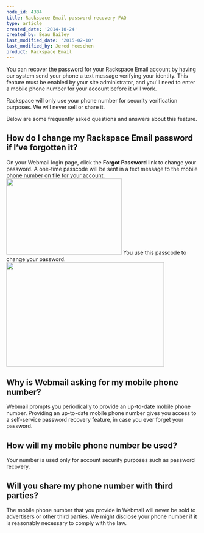 ```yaml
---
node_id: 4384
title: Rackspace Email password recovery FAQ
type: article
created_date: '2014-10-24'
created_by: Beau Bailey
last_modified_date: '2015-02-10'
last_modified_by: Jered Heeschen
product: Rackspace Email
---
```


You can recover the password for your Rackspace Email account by having
our system send your phone a text message verifying your identity. This
feature must be enabled by your site administrator, and you'll need to
enter a mobile phone number for your account before it will work.

Rackspace will only use your phone number for security verification
purposes. We will never sell or share it.

Below are some frequently asked questions and answers about this
feature.

How do I change my Rackspace Email password if I&rsquo;ve forgotten it?
-----------------------------------------------------------------

On your Webmail login page, click the **Forgot Password** link to change
your password. A one-time passcode will be sent in a text message to the
mobile phone number on file for your account.
<img src="https://8026b2e3760e2433679c-fffceaebb8c6ee053c935e8915a3fbe7.ssl.cf2.rackcdn.com/field/image/1481.2b.png" width="303" height="199" />
You use this passcode to change your password.
<img src="https://8026b2e3760e2433679c-fffceaebb8c6ee053c935e8915a3fbe7.ssl.cf2.rackcdn.com/field/image/1481.1b.png" width="414" height="273" />

Why is Webmail asking for my mobile phone number?
-------------------------------------------------

Webmail prompts you periodically to provide an up-to-date mobile phone
number. Providing an up-to-date mobile phone number gives you access to
a self-service password recovery feature, in case you ever forget your
password.

How will my mobile phone number be used?
----------------------------------------

Your number is used only for account security purposes such as password
recovery.

Will you share my phone number with third parties?
--------------------------------------------------

The mobile phone number that you provide in Webmail will never be sold
to advertisers or other third parties. We might disclose your phone
number if it is reasonably necessary to comply with the law.

